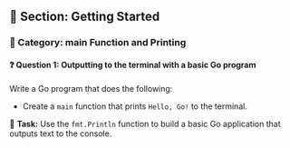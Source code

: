 ## 📘 Section: Getting Started  
### 🔹 Category: main Function and Printing  
#### ❓ Question 1: Outputting to the terminal with a basic Go program

Write a Go program that does the following:

- Create a `main` function that prints `Hello, Go!` to the terminal.

🔧 **Task:** Use the `fmt.Println` function to build a basic Go application that outputs text to the console.
